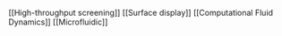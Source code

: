 [[High-throughput screening]]
[[Surface display]]
[[Computational Fluid Dynamics]]
[[Microfluidic]]
